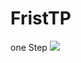 # FristTP
one Step
<img src="https://capsule-render.vercel.app/api?type=waving&color=auto&height=200&section=header&text=energizun&fontSize=90" />
